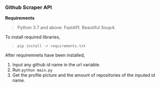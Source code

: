 ### Github Scraper API


**Requirements**
> Python 3.7 and above.
> FastAPI.
> Beautiful Soup4.

To install required libraries, 
>```pip install -r requirements.txt```


After requiremnets have been installed,
1. Input any github id name in the url variable.
2. Run ```python main.py```
3. Get the profile picture and the amount of repositories of the inputed id name.
